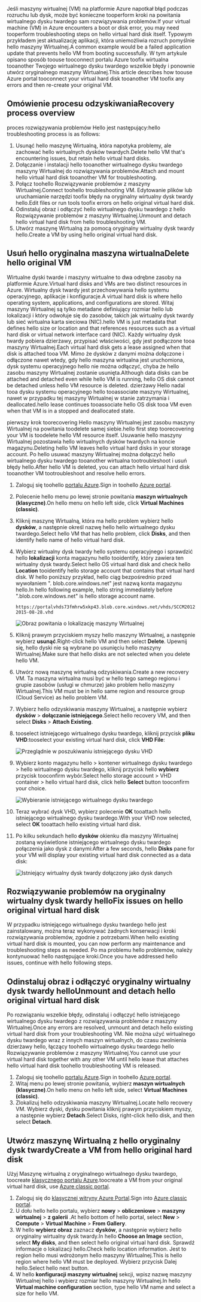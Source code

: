 <span data-ttu-id="aa755-101">Jeśli maszyny wirtualnej (VM) na platformie Azure napotkał błąd podczas rozruchu lub dysk, może być konieczne tooperform kroki na powitania wirtualnego dysku twardego sam rozwiązywania problemów.</span><span class="sxs-lookup"><span data-stu-id="aa755-101">If your virtual machine (VM) in Azure encounters a boot or disk error, you may need tooperform troubleshooting steps on hello virtual hard disk itself.</span></span> <span data-ttu-id="aa755-102">Typowym przykładem jest aktualizację aplikacji, która uniemożliwia rozruch pomyślnie hello maszyny Wirtualnej.</span><span class="sxs-lookup"><span data-stu-id="aa755-102">A common example would be a failed application update that prevents hello VM from booting successfully.</span></span> <span data-ttu-id="aa755-103">W tym artykule opisano sposób toouse tooconnect portalu Azure toofix wirtualna tooanother Twojego wirtualnego dysku twardego wszelkie błędy i ponownie utwórz oryginalnego maszyny Wirtualnej.</span><span class="sxs-lookup"><span data-stu-id="aa755-103">This article describes how toouse Azure portal tooconnect your virtual hard disk tooanother VM toofix any errors and then re-create your original VM.</span></span>

## <a name="recovery-process-overview"></a><span data-ttu-id="aa755-104">Omówienie procesu odzyskiwania</span><span class="sxs-lookup"><span data-stu-id="aa755-104">Recovery process overview</span></span>
<span data-ttu-id="aa755-105">proces rozwiązywania problemów Hello jest następujący:</span><span class="sxs-lookup"><span data-stu-id="aa755-105">hello troubleshooting process is as follows:</span></span>

1. <span data-ttu-id="aa755-106">Usunąć hello maszynę Wirtualną, która napotyka problemy, ale zachować hello wirtualnych dysków twardych.</span><span class="sxs-lookup"><span data-stu-id="aa755-106">Delete hello VM that's encountering issues, but retain hello virtual hard disks.</span></span>
2. <span data-ttu-id="aa755-107">Dołączanie i instalacji hello tooanother wirtualnego dysku twardego maszyny Wirtualnej do rozwiązywania problemów.</span><span class="sxs-lookup"><span data-stu-id="aa755-107">Attach and mount hello virtual hard disk tooanother VM for troubleshooting.</span></span>
3. <span data-ttu-id="aa755-108">Połącz toohello Rozwiązywanie problemów z maszyny Wirtualnej.</span><span class="sxs-lookup"><span data-stu-id="aa755-108">Connect toohello troubleshooting VM.</span></span> <span data-ttu-id="aa755-109">Edytowanie plików lub uruchamianie narzędzi toofix błędy na oryginalny wirtualny dysk twardy hello.</span><span class="sxs-lookup"><span data-stu-id="aa755-109">Edit files or run tools toofix errors on hello original virtual hard disk.</span></span>
4. <span data-ttu-id="aa755-110">Odinstaluj obraz i odłączyć hello wirtualnego dysku twardego z hello Rozwiązywanie problemów z maszyny Wirtualnej.</span><span class="sxs-lookup"><span data-stu-id="aa755-110">Unmount and detach hello virtual hard disk from hello troubleshooting VM.</span></span>
5. <span data-ttu-id="aa755-111">Utwórz maszynę Wirtualną za pomocą oryginalny wirtualny dysk twardy hello.</span><span class="sxs-lookup"><span data-stu-id="aa755-111">Create a VM by using hello original virtual hard disk.</span></span>

## <a name="delete-hello-original-vm"></a><span data-ttu-id="aa755-112">Usuń hello oryginalna maszyna wirtualna</span><span class="sxs-lookup"><span data-stu-id="aa755-112">Delete hello original VM</span></span>
<span data-ttu-id="aa755-113">Wirtualne dyski twarde i maszyny wirtualne to dwa odrębne zasoby na platformie Azure.</span><span class="sxs-lookup"><span data-stu-id="aa755-113">Virtual hard disks and VMs are two distinct resources in Azure.</span></span> <span data-ttu-id="aa755-114">Wirtualny dysk twardy jest przechowywania hello systemu operacyjnego, aplikacje i konfiguracje.</span><span class="sxs-lookup"><span data-stu-id="aa755-114">A virtual hard disk is where hello operating system, applications, and configurations are stored.</span></span> <span data-ttu-id="aa755-115">Witaj maszyny Wirtualnej są tylko metadane definiujący rozmiar hello lub lokalizacji i który odwołuje się do zasobów, takich jak wirtualny dysk twardy lub sieć wirtualna karta sieciowa (NIC).</span><span class="sxs-lookup"><span data-stu-id="aa755-115">hello VM is just metadata that defines hello size or location and that references resources such as a virtual hard disk or virtual network interface card (NIC).</span></span> <span data-ttu-id="aa755-116">Każdy wirtualny dysk twardy pobiera dzierżawy, przypisać właściwości, gdy jest podłączone tooa maszyny Wirtualnej.</span><span class="sxs-lookup"><span data-stu-id="aa755-116">Each virtual hard disk gets a lease assigned when that disk is attached tooa VM.</span></span> <span data-ttu-id="aa755-117">Mimo że dysków z danymi można dołączone i odłączone nawet wtedy, gdy hello maszyna wirtualna jest uruchomiona, dysk systemu operacyjnego hello nie można odłączyć, chyba że hello zasobu maszyny Wirtualnej zostanie usunięta.</span><span class="sxs-lookup"><span data-stu-id="aa755-117">Although data disks can be attached and detached even while hello VM is running, hello OS disk cannot be detached unless hello VM resource is deleted.</span></span> <span data-ttu-id="aa755-118">dzierżawy Hello nadal tooa dysku systemu operacyjnego hello tooassociate maszyny Wirtualnej, nawet w przypadku tej maszyny Wirtualnej w stanie zatrzymania i deallocated.</span><span class="sxs-lookup"><span data-stu-id="aa755-118">hello lease continues tooassociate hello OS disk tooa VM even when that VM is in a stopped and deallocated state.</span></span>

<span data-ttu-id="aa755-119">pierwszy krok toorecovering Hello maszyny Wirtualnej jest zasobu maszyny Wirtualnej na powitania toodelete samej siebie.</span><span class="sxs-lookup"><span data-stu-id="aa755-119">hello first step toorecovering your VM is toodelete hello VM resource itself.</span></span> <span data-ttu-id="aa755-120">Usuwanie hello maszyny Wirtualnej pozostawia hello wirtualnych dysków twardych na koncie magazynu.</span><span class="sxs-lookup"><span data-stu-id="aa755-120">Deleting hello VM leaves hello virtual hard disks in your storage account.</span></span> <span data-ttu-id="aa755-121">Po hello usuwać maszyny Wirtualnej można dołączyć hello wirtualnego dysku twardego tooanother wirtualna tootroubleshoot i usuń błędy hello.</span><span class="sxs-lookup"><span data-stu-id="aa755-121">After hello VM is deleted, you can attach hello virtual hard disk tooanother VM tootroubleshoot and resolve hello errors.</span></span> 

1. <span data-ttu-id="aa755-122">Zaloguj się toohello [portalu Azure](https://portal.azure.com).</span><span class="sxs-lookup"><span data-stu-id="aa755-122">Sign in toohello [Azure portal](https://portal.azure.com).</span></span> 
2. <span data-ttu-id="aa755-123">Polecenie hello menu po lewej stronie powitania **maszyn wirtualnych (klasyczne)**.</span><span class="sxs-lookup"><span data-stu-id="aa755-123">On hello menu on hello left side, click **Virtual Machines (classic)**.</span></span>
3. <span data-ttu-id="aa755-124">Kliknij maszynę Wirtualną, która ma hello problem wybierz hello **dysków**, a następnie określ nazwę hello hello wirtualnego dysku twardego.</span><span class="sxs-lookup"><span data-stu-id="aa755-124">Select hello VM that has hello problem, click **Disks**, and then identify hello name of hello virtual hard disk.</span></span> 
4. <span data-ttu-id="aa755-125">Wybierz wirtualny dysk twardy hello systemu operacyjnego i sprawdzić hello **lokalizacji** konta magazynu hello tooidentify, który zawiera ten wirtualny dysk twardy.</span><span class="sxs-lookup"><span data-stu-id="aa755-125">Select hello OS virtual hard disk and check hello **Location** tooidentify hello storage account that contains that virtual hard disk.</span></span> <span data-ttu-id="aa755-126">W hello poniższy przykład, hello ciąg bezpośrednio przed wywołaniem ". blob.core.windows.net" jest nazwą konta magazynu hello.</span><span class="sxs-lookup"><span data-stu-id="aa755-126">In hello following example, hello string immediately before ".blob.core.windows.net" is hello storage account name.</span></span>

    ```
    https://portalvhds73fmhrw5xkp43.blob.core.windows.net/vhds/SCCM2012-2015-08-28.vhd
    ```

    ![Obraz powitania o lokalizację maszyny Wirtualnej](./media/virtual-machines-classic-recovery-disks-portal/vm-location.png)

5. <span data-ttu-id="aa755-128">Kliknij prawym przyciskiem myszy hello maszyny Wirtualnej, a następnie wybierz **usunąć**.</span><span class="sxs-lookup"><span data-stu-id="aa755-128">Right-click hello VM and then select **Delete**.</span></span> <span data-ttu-id="aa755-129">Upewnij się, hello dyski nie są wybrane po usunięciu hello maszyny Wirtualnej.</span><span class="sxs-lookup"><span data-stu-id="aa755-129">Make sure that hello disks are not selected when you delete hello VM.</span></span>
6. <span data-ttu-id="aa755-130">Utwórz nową maszynę wirtualną odzyskiwania.</span><span class="sxs-lookup"><span data-stu-id="aa755-130">Create a new recovery VM.</span></span> <span data-ttu-id="aa755-131">Ta maszyna wirtualna musi być w hello tego samego regionu i grupie zasobów (usługi w chmurze) jako problem hello maszyny Wirtualnej.</span><span class="sxs-lookup"><span data-stu-id="aa755-131">This VM must be in hello same region and resource group (Cloud Service) as hello problem VM.</span></span>
7. <span data-ttu-id="aa755-132">Wybierz hello odzyskiwania maszyny Wirtualnej, a następnie wybierz **dysków** > **dołączanie istniejącego**.</span><span class="sxs-lookup"><span data-stu-id="aa755-132">Select hello recovery VM, and then select **Disks** > **Attach Existing**.</span></span>
8. <span data-ttu-id="aa755-133">tooselect istniejącego wirtualnego dysku twardego, kliknij przycisk **pliku VHD**:</span><span class="sxs-lookup"><span data-stu-id="aa755-133">tooselect your existing virtual hard disk, click **VHD File**:</span></span>

    ![Przeglądnie w poszukiwaniu istniejącego dysku VHD](./media/virtual-machines-classic-recovery-disks-portal/select-vhd-location.png)

9. <span data-ttu-id="aa755-135">Wybierz konto magazynu hello > kontener wirtualnego dysku twardego > hello wirtualnego dysku twardego, kliknij przycisk hello **wybierz** przycisk tooconfirm wybór.</span><span class="sxs-lookup"><span data-stu-id="aa755-135">Select hello storage account > VHD container > hello virtual hard disk, click hello **Select** button tooconfirm your choice.</span></span>

    ![Wybieranie istniejącego wirtualnego dysku twardego](./media/virtual-machines-classic-recovery-disks-portal/select-vhd.png)

10. <span data-ttu-id="aa755-137">Teraz wybrać dysk VHD, wybierz polecenie **OK** tooattach hello istniejącego wirtualnego dysku twardego.</span><span class="sxs-lookup"><span data-stu-id="aa755-137">With your VHD now selected, select **OK** tooattach hello existing virtual hard disk.</span></span>
11. <span data-ttu-id="aa755-138">Po kilku sekundach hello **dysków** okienku dla maszyny Wirtualnej zostaną wyświetlone istniejącego wirtualnego dysku twardego połączenia jako dysk z danymi:</span><span class="sxs-lookup"><span data-stu-id="aa755-138">After a few seconds, hello **Disks** pane for your VM will display your existing virtual hard disk connected as a data disk:</span></span>

    ![Istniejący wirtualny dysk twardy dołączony jako dysk danych](./media/virtual-machines-classic-recovery-disks-portal/attached-disk.png)

## <a name="fix-issues-on-hello-original-virtual-hard-disk"></a><span data-ttu-id="aa755-140">Rozwiązywanie problemów na oryginalny wirtualny dysk twardy hello</span><span class="sxs-lookup"><span data-stu-id="aa755-140">Fix issues on hello original virtual hard disk</span></span>
<span data-ttu-id="aa755-141">W przypadku istniejącego wirtualnego dysku twardego hello jest zainstalowany, można teraz wykonywać żadnych konserwacji i kroki rozwiązywania problemów, zgodnie z potrzebami.</span><span class="sxs-lookup"><span data-stu-id="aa755-141">When hello existing virtual hard disk is mounted, you can now perform any maintenance and troubleshooting steps as needed.</span></span> <span data-ttu-id="aa755-142">Po ma problemu hello problemów, należy kontynuować hello następujące kroki.</span><span class="sxs-lookup"><span data-stu-id="aa755-142">Once you have addressed hello issues, continue with hello following steps.</span></span>

## <a name="unmount-and-detach-hello-original-virtual-hard-disk"></a><span data-ttu-id="aa755-143">Odinstaluj obraz i odłączyć oryginalny wirtualny dysk twardy hello</span><span class="sxs-lookup"><span data-stu-id="aa755-143">Unmount and detach hello original virtual hard disk</span></span>
<span data-ttu-id="aa755-144">Po rozwiązaniu wszelkie błędy, odinstaluj i odłączyć hello istniejącego wirtualnego dysku twardego z rozwiązywania problemów z maszyny Wirtualnej.</span><span class="sxs-lookup"><span data-stu-id="aa755-144">Once any errors are resolved, unmount and detach hello existing virtual hard disk from your troubleshooting VM.</span></span> <span data-ttu-id="aa755-145">Nie można użyć wirtualnego dysku twardego wraz z innych maszyn wirtualnych, do czasu zwolnienia dzierżawy hello, łączący toohello wirtualnego dysku twardego hello Rozwiązywanie problemów z maszyny Wirtualnej.</span><span class="sxs-lookup"><span data-stu-id="aa755-145">You cannot use your virtual hard disk together with any other VM until hello lease that attaches hello virtual hard disk toohello troubleshooting VM is released.</span></span>  

1. <span data-ttu-id="aa755-146">Zaloguj się toohello [portalu Azure](https://portal.azure.com).</span><span class="sxs-lookup"><span data-stu-id="aa755-146">Sign in toohello [Azure portal](https://portal.azure.com).</span></span> 
2. <span data-ttu-id="aa755-147">Witaj menu po lewej stronie powitania, wybierz **maszyn wirtualnych (klasyczne)**.</span><span class="sxs-lookup"><span data-stu-id="aa755-147">On hello menu on hello left side, select **Virtual Machines (classic)**.</span></span>
3. <span data-ttu-id="aa755-148">Zlokalizuj hello odzyskiwania maszyny Wirtualnej.</span><span class="sxs-lookup"><span data-stu-id="aa755-148">Locate hello recovery VM.</span></span> <span data-ttu-id="aa755-149">Wybierz dyski, dysku powitania kliknij prawym przyciskiem myszy, a następnie wybierz **Detach**.</span><span class="sxs-lookup"><span data-stu-id="aa755-149">Select Disks, right-click hello disk, and then select **Detach**.</span></span>

## <a name="create-a-vm-from-hello-original-hard-disk"></a><span data-ttu-id="aa755-150">Utwórz maszynę Wirtualną z hello oryginalny dysk twardy</span><span class="sxs-lookup"><span data-stu-id="aa755-150">Create a VM from hello original hard disk</span></span>

<span data-ttu-id="aa755-151">Użyj Maszynę wirtualną z oryginalnego wirtualnego dysku twardego, toocreate [klasycznego portalu Azure](https://manage.windowsazure.com).</span><span class="sxs-lookup"><span data-stu-id="aa755-151">toocreate a VM from your original virtual hard disk, use [Azure classic portal](https://manage.windowsazure.com).</span></span>

1. <span data-ttu-id="aa755-152">Zaloguj się do [klasycznej witryny Azure Portal](https://manage.windowsazure.com).</span><span class="sxs-lookup"><span data-stu-id="aa755-152">Sign into [Azure classic portal](https://manage.windowsazure.com).</span></span>
2. <span data-ttu-id="aa755-153">U dołu hello hello portalu, wybierz **nowy** > **obliczeniowe** > **maszyny wirtualnej** > **z galerii** .</span><span class="sxs-lookup"><span data-stu-id="aa755-153">At hello bottom of hello portal, select **New** > **Compute** > **Virtual Machine** > **From Gallery**.</span></span>
3. <span data-ttu-id="aa755-154">W hello **wybierz obraz** zaznacz **dysków**, a następnie wybierz hello oryginalny wirtualny dysk twardy.</span><span class="sxs-lookup"><span data-stu-id="aa755-154">In hello **Choose an Image** section, select **My disks**, and then select hello original virtual hard disk.</span></span> <span data-ttu-id="aa755-155">Sprawdź informacje o lokalizacji hello.</span><span class="sxs-lookup"><span data-stu-id="aa755-155">Check hello location information.</span></span> <span data-ttu-id="aa755-156">Jest to region hello musi wdrożonym hello maszyny Wirtualnej.</span><span class="sxs-lookup"><span data-stu-id="aa755-156">This is hello region where hello VM must be deployed.</span></span> <span data-ttu-id="aa755-157">Wybierz przycisk Dalej hello.</span><span class="sxs-lookup"><span data-stu-id="aa755-157">Select hello next button.</span></span>
4. <span data-ttu-id="aa755-158">W hello **konfiguracji maszyny wirtualnej** sekcji, wpisz nazwę maszyny Wirtualnej hello i wybierz rozmiar hello maszyny Wirtualnej.</span><span class="sxs-lookup"><span data-stu-id="aa755-158">In hello **Virtual machine configuration** section, type hello VM name and select a size for hello VM.</span></span>
